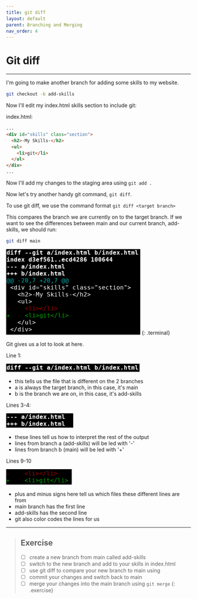 ```yaml
---
title: git diff
layout: default
parent: Branching and Merging
nav_order: 4
---
```


# Git diff
---

I'm going to make another branch for adding some skills to my website.

```bash
git checkout -b add-skills
```

Now I'll edit my index.html skills section to include git:

index.html:
```html
...
<div id="skills" class="section">
  <h2>-My Skills-</h2>
  <ul>
    <li>git</li>
  </ul>
</div>
...
```

Now I'll add my changes to the staging area using `git add .`

Now let's try another handy git command, `git diff`. 

To use git diff, we use the command format `git diff <target branch>` 

This compares the branch we are currently on to the target branch. If we want to see the differences between main and our current branch, add-skills, we should run:

```bash
git diff main
```

![diff w main](../images/diff/diff-w-main.png)
{: .terminal}

Git gives us a lot to look at here. 

Line 1:

![diff l1](../images/diff/diff-l1.png)
* this tells us the file that is different on the 2 branches
* a is always the target branch, in this case, it's main
* b is the branch we are on, in this case, it's add-skills

Lines 3-4: 

![diff l3-4](../images/diff/diff-l3-4.png)
* these lines tell us how to interpret the rest of the output
* lines from branch a (add-skills) will be led with '-'
* lines from branch b (main) will be led with '+'

Lines 9-10

![diff l9-10](../images/diff/diff-l9-10.png)

* plus and minus signs here tell us which files these different lines are from
* main branch has the first line
* add-skills has the second line
* git also color codes the lines for us

---
> ## Exercise
> - [ ] create a new branch from main called add-skills
> - [ ] switch to the new branch and add to your skills in index.html
> - [ ] use git diff to compare your new branch to main using 
> - [ ] commit your changes and switch back to main
> - [ ] merge your changes into the main branch using `git merge`
{: .exercise}
